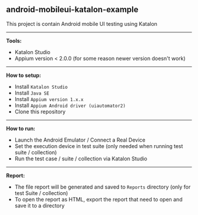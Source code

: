 ## android-mobileui-katalon-example

This project is contain Android mobile UI testing using Katalon

---

<b>Tools:</b>

- Katalon Studio
- Appium version < 2.0.0 (for some reason newer version doesn't work)

---

<b>How to setup:</b>

- Install `Katalon Studio`
- Install `Java SE`
- Install `Appium version 1.x.x`
- Install `Appium Android driver (uiautomator2)`
- Clone this repository

---

<b>How to run:</b>

<!-- - For all tests -->

   - Launch the Android Emulator / Connect a Real Device
   - Set the execution device in test suite (only needed when running test suite / collection)
   - Run the test case / suite / collection via Katalon Studio

<!-- - For specific feature using tags

   - `` -->

---

<b>Report:</b>

- The file report will be generated and saved to `Reports` directory (only for test Suite / collection)
- To open the report as HTML, export the report that need to open and save it to a directory
